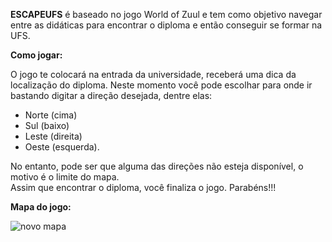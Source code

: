 **ESCAPEUFS** é baseado no jogo World of Zuul e tem como objetivo navegar entre as didáticas para encontrar o diploma e então conseguir se formar na UFS. 

**Como jogar:**

O jogo te colocará na entrada da universidade, receberá uma dica da localização do diploma. Neste momento você pode escolhar para onde ir bastando digitar a direção desejada, dentre elas: 

* Norte (cima)
* Sul (baixo)
* Leste (direita)
* Oeste (esquerda).

No entanto, pode ser que alguma das direções não esteja disponível, o motivo é o limite do mapa.  
Assim que encontrar o diploma, você finaliza o jogo.
Parabéns!!!

**Mapa do jogo:**

![novo mapa](https://user-images.githubusercontent.com/66745078/192136780-f9f5cde4-edfb-4066-aac9-b1e18d59503e.png)

